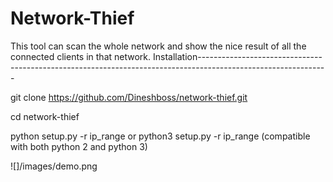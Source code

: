 # Network-Thief
This tool can scan the whole network and show the nice result of all the connected clients in that network. 
Installation--------------------------------------------------------------------------------------------------------------

git clone https://github.com/Dineshboss/network-thief.git

cd network-thief

python setup.py -r ip_range  or python3 setup.py -r ip_range (compatible with both python 2 and python 3)

![]/images/demo.png





